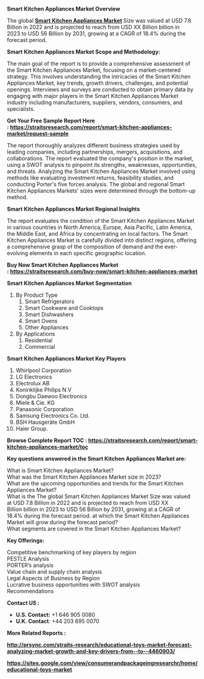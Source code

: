 <p><strong>Smart Kitchen Appliances Market Overview</strong></p>
<p>The global&nbsp;<strong><a href="https://straitsresearch.com/report/smart-kitchen-appliances-market">Smart Kitchen Appliances Market</a> </strong>Size was valued at&nbsp;USD 7.8 Billion in 2022&nbsp;and is projected to reach from&nbsp;USD XX Billion&nbsp;billion in 2023&nbsp;to&nbsp;USD 56 Billion by 2031, growing at a&nbsp;CAGR of 18.4%&nbsp;during the forecast period.</p>
<p><strong>Smart Kitchen Appliances Market Scope and Methodology:</strong></p>
<p>The main goal of the report is to provide a comprehensive assessment of the Smart Kitchen Appliances Market, focusing on a market-centered strategy. This involves understanding the intricacies of the Smart Kitchen Appliances Market, key trends, growth drivers, challenges, and potential openings. Interviews and surveys are conducted to obtain primary data by engaging with major players in the Smart Kitchen Appliances Market industry including manufacturers, suppliers, vendors, consumers, and specialists.</p>
<p><strong>Get Your Free Sample Report Here :&nbsp;<a href="https://straitsresearch.com/report/smart-kitchen-appliances-market/request-sample"><u>https://straitsresearch.com/report/smart-kitchen-appliances-market/request-sample</u></a>&nbsp;</strong></p>
<p>The report thoroughly analyzes different business strategies used by leading companies, including partnerships, mergers, acquisitions, and collaborations. The report evaluated the company's position in the market, using a SWOT analysis to pinpoint its strengths, weaknesses, opportunities, and threats. Analyzing the Smart Kitchen Appliances Market involved using methods like evaluating investment returns, feasibility studies, and conducting Porter's five forces analysis. The global and regional Smart Kitchen Appliances Markets' sizes were determined through the bottom-up method.</p>
<p><strong>Smart Kitchen Appliances Market Regional Insights</strong></p>
<p>The report evaluates the condition of the Smart Kitchen Appliances Market in various countries in North America, Europe, Asia Pacific, Latin America, the Middle East, and Africa by concentrating on local factors. The Smart Kitchen Appliances Market is carefully divided into distinct regions, offering a comprehensive grasp of the composition of demand and the ever-evolving elements in each specific geographic location.</p>
<p><strong>Buy Now Smart Kitchen Appliances Market :&nbsp;<a href="https://straitsresearch.com/buy-now/smart-kitchen-appliances-market"><u>https://straitsresearch.com/buy-now/smart-kitchen-appliances-market</u></a></strong></p>
<p><strong>Smart Kitchen Appliances Market Segmentation</strong></p>
<ol>
<li>By Product Type
<ol>
<li>Smart Refrigerators</li>
<li>Smart Cookware and Cooktops</li>
<li>Smart Dishwashers</li>
<li>Smart Ovens</li>
<li>Other Appliances</li>
</ol>
</li>
<li>By Applications
<ol>
<li>Residential</li>
<li>Commercial</li>
</ol>
</li>
</ol>
<p><strong>Smart Kitchen Appliances Market Key Players</strong></p>
<ol>
<li>Whirlpool Corporation</li>
<li>LG Electronics</li>
<li>Electrolux AB</li>
<li>Koninklijke Philips N.V</li>
<li>Dongbu Daewoo Electronics</li>
<li>Miele &amp; Cie. KG</li>
<li>Panasonic Corporation</li>
<li>Samsung Electronics Co. Ltd.</li>
<li>BSH Hausger&auml;te GmbH</li>
<li>Haier Group.</li>
</ol>
<p><strong>Browse Complete Report TOC :&nbsp;<a href="https://straitsresearch.com/report/smart-kitchen-appliances-market/toc">https://straitsresearch.com/report/smart-kitchen-appliances-market/toc</a>&nbsp;</strong></p>
<p><strong>Key questions answered in the Smart Kitchen Appliances Market are:</strong></p>
<p>What is Smart Kitchen Appliances Market?<br />What was the Smart Kitchen Appliances Market size in 2023?<br />What are the upcoming opportunities and trends for the Smart Kitchen Appliances Market?<br />What is the The global Smart Kitchen Appliances Market Size was valued at&nbsp;USD 7.8 Billion in 2022&nbsp;and is projected to reach from&nbsp;USD XX Billion&nbsp;billion in 2023&nbsp;to&nbsp;USD 56 Billion by 2031, growing at a&nbsp;CAGR of 18.4%&nbsp;during the forecast period. at which the Smart Kitchen Appliances Market will grow during the forecast period?<br />What segments are covered in the Smart Kitchen Appliances Market?</p>
<p><strong>Key Offerings:</strong></p>
<p>Competitive benchmarking of key players by region<br />PESTLE Analysis <br />PORTER&rsquo;s analysis <br />Value chain and supply chain analysis <br />Legal Aspects of Business by Region<br />Lucrative business opportunities with SWOT analysis <br />Recommendations</p>
<p><strong>Contact US :&nbsp;</strong></p>
<ul>
<li><strong>U.S. Contact:</strong>&nbsp;+1 646 905 0080</li>
<li><strong>U.K. Contact</strong>: +44 203 695 0070</li>
</ul>
<p><strong>More Related Reports :&nbsp;</strong></p>
<p><strong><a href="http://prsync.com/straits-research/educational-toys-market-forecast-analyzing-market-growth-and-key-drivers-from--to--4460903/">http://prsync.com/straits-research/educational-toys-market-forecast-analyzing-market-growth-and-key-drivers-from--to--4460903/</a></strong></p>
<p><strong><a href="https://sites.google.com/view/consumerandpackageingresearchr/home/educational-toys-market">https://sites.google.com/view/consumerandpackageingresearchr/home/educational-toys-market</a><br /></strong></p>
